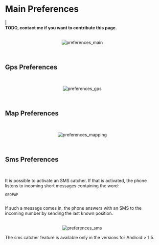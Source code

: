 

# Main Preferences #

|<br><b>TODO, contact me if you want to contribute this page.</b><br><br></tbody></table>

<p align='center'><img src='http://wiki.geopaparazzi.googlecode.com/git/images/preferences_main.png' alt='preferences_main' /></p>

<br>
<h2>Gps Preferences</h2>
<br>
<p align='center'><img src='http://wiki.geopaparazzi.googlecode.com/git/images/preferences_gps.png' alt='preferences_gps' /></p>

<br>
<h2>Map Preferences</h2>
<br>
<p align='center'><img src='http://wiki.geopaparazzi.googlecode.com/git/images/preferences_mapping.png' alt='preferences_mapping' /></p>

<br>
<h2>Sms Preferences</h2>
<br>

It is possible to activate an SMS catcher. If that is activated, the phone listens to incoming short messages containing the word:<br>
<pre><code>GEOPAP<br>
</code></pre>

If such a message comes in, the phone answers with an SMS to the incoming number by sending the last known position.<br>
<br>
<p align='center'><img src='http://wiki.geopaparazzi.googlecode.com/git/images/preferences_sms.png' alt='preferences_sms' /></p>

The sms catcher feature is available only in the versions for Android > 1.5.